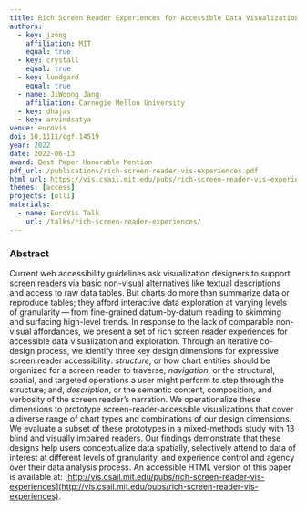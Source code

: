 ```yaml
---
title: Rich Screen Reader Experiences for Accessible Data Visualization
authors:
  - key: jzong
    affiliation: MIT
    equal: true
  - key: crystall
    equal: true
  - key: lundgard
    equal: true
  - name: JiWoong Jang
    affiliation: Carnegie Mellon University
  - key: dhajas
  - key: arvindsatya
venue: eurovis
doi: 10.1111/cgf.14519
year: 2022
date: 2022-06-13
award: Best Paper Honorable Mention
pdf_url: /publications/rich-screen-reader-vis-experiences.pdf
html_url: https://vis.csail.mit.edu/pubs/rich-screen-reader-vis-experiences/
themes: [access]
projects: [olli]
materials: 
  - name: EuroVis Talk
    url: /talks/rich-screen-reader-experiences/
---
```


### Abstract

Current web accessibility guidelines ask visualization designers to support screen readers via basic non-visual alternatives like textual descriptions and access to raw data tables. But charts do more than summarize data or reproduce tables; they afford interactive data exploration at varying levels of granularity — from fine-grained datum-by-datum reading to skimming and surfacing high-level trends. In response to the lack of comparable non-visual affordances, we present a set of rich screen reader experiences for accessible data visualization and exploration. Through an iterative co-design process, we identify three key design dimensions for expressive screen reader accessibility: _structure_, or how chart entities should be organized for a screen reader to traverse; _navigation_, or the structural, spatial, and targeted operations a user might perform to step through the structure; and, _description_, or the semantic content, composition, and verbosity of the screen reader’s narration. We operationalize these dimensions to prototype screen-reader-accessible visualizations that cover a diverse range of chart types and combinations of our design dimensions. We evaluate a subset of these prototypes in a mixed-methods study with 13 blind and visually impaired readers. Our findings demonstrate that these designs help users conceptualize data spatially, selectively attend to data of interest at different levels of granularity, and experience control and agency over their data analysis process. An accessible HTML version of this paper is available at: [http://vis.csail.mit.edu/pubs/rich-screen-reader-vis-experiences](http://vis.csail.mit.edu/pubs/rich-screen-reader-vis-experiences).
